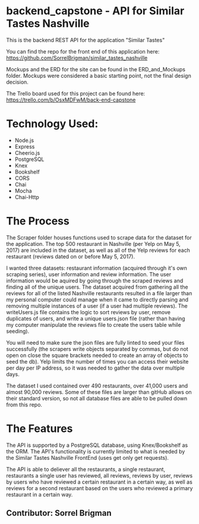 # backend_capstone - API for Similar Tastes Nashville


This is the backend REST API for the application "Similar Tastes"

You can find the repo for the front end of this application here:
https://github.com/SorrelBrigman/similar_tastes_nashville

Mockups and the ERD for the site can be found in the ERD_and_Mockups folder.
Mockups were considered a basic starting point, not the final design decision.


The Trello board used for this project can be found here:
https://trello.com/b/OsxMDFwM/back-end-capstone

# Technology Used:

* Node.js
* Express
* Cheerio.js
* PostgreSQL
* Knex
* Bookshelf
* CORS
* Chai
* Mocha
* Chai-Http



# The Process

The Scraper folder houses functions used to scrape data for the dataset for the application.  The top 500 restaurant in Nashville (per Yelp on May 5, 2017) are included in the dataset, as well as all of the Yelp reviews for each restaurant (reviews dated on or before May 5, 2017).

I wanted three datasets: restaurant information (acquired through it's own scraping series), user information and review information.  The user information would be aquired by going through the scraped reviews and finding all of the unique users. The dataset acquired from gathering all the reviews for all of the listed Nashville restaurants resulted in a file larger than my personal computer could manage when it came to directly parsing and removing multiple instances of a user (if a user had multiple reviews).  The writeUsers.js file contains the logic to sort reviews by user, remove duplicates of users, and write a unique users.json file (rather than having my computer manipulate the reviews file to create the users table while seeding).

You will need to make sure the json files are fully linted to seed your files successfully (the scrapers write objects separated by commas, but do not open on close the square brackets needed to create an array of objects to seed the db). Yelp limits the number of times you can access their website per day per IP address, so it was needed to gather the data over multiple days.

The dataset I used contained over 490 restaurants, over 41,000 users and almost 90,000 reviews.  Some of these files are larger than gitHub allows on their standard version, so not all database files are able to be pulled down from this repo.

# The Features

The API is supported by a PostgreSQL database, using Knex/Bookshelf as the ORM.  The API's functionality is currently limited to what is needed by the Similar Tastes Nashville FrontEnd (uses get only get requests).

The API is able to deliever all the restaurants, a single restaurant, restaurants a single user has reviewed, all reviews, reviews by user, reviews by users who have reviewed a certain restaurant in a certain way, as well as reviews for a second restaurant based on the users who reviewed a primary restaurant in a certain way.


## Contributor: Sorrel Brigman

